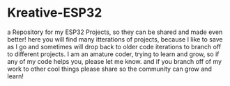 # Kreative-ESP32
a Repository for my ESP32 Projects, so they can be shared and made even better! 
here you will find many itterations of projects, because I like to save as I go and sometimes will drop back to older code iterations to branch off to different projects. 
I am an amature coder, trying to learn and grow,
so if any of my code helps you, please let me know. 
and if you branch off of my work to other cool things please share so the community can grow and learn!
